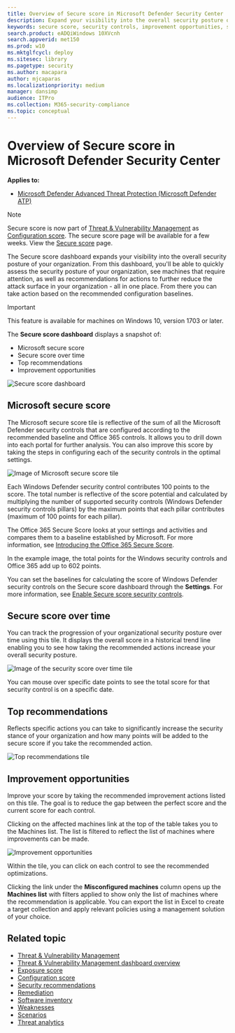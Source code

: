 ```yaml
---
title: Overview of Secure score in Microsoft Defender Security Center
description: Expand your visibility into the overall security posture of your organization
keywords: secure score, security controls, improvement opportunities, security score over time, score, posture, baseline
search.product: eADQiWindows 10XVcnh
search.appverid: met150
ms.prod: w10
ms.mktglfcycl: deploy
ms.sitesec: library
ms.pagetype: security
ms.author: macapara
author: mjcaparas
ms.localizationpriority: medium
manager: dansimp
audience: ITPro
ms.collection: M365-security-compliance 
ms.topic: conceptual
---
```


# Overview of Secure score in Microsoft Defender Security Center
**Applies to:**
- [Microsoft Defender Advanced Threat Protection (Microsoft Defender ATP)](https://go.microsoft.com/fwlink/p/?linkid=2069559)

>[!NOTE]    
>  Secure score is now part of [Threat & Vulnerability Management](next-gen-threat-and-vuln-mgt.md) as [Configuration score](configuration-score.md). The secure score page will be available for a few weeks. View the [Secure score](https://docs.microsoft.com/windows/security/threat-protection/microsoft-defender-atp/overview-secure-score) page.

The Secure score dashboard expands your visibility into the overall security posture of your organization. From this dashboard, you'll be able to quickly assess the security posture of your organization, see machines that require attention, as well as recommendations for actions to further reduce the attack surface in your organization - all in one place. From there you can take action based on the recommended configuration baselines.

>[!IMPORTANT]
> This feature is available for machines on Windows 10, version  1703 or later. 


The **Secure score dashboard** displays a snapshot of:
- Microsoft secure score
- Secure score over time
- Top recommendations
- Improvement opportunities


![Secure score dashboard](images/new-secure-score-dashboard.png)

## Microsoft secure score
The Microsoft secure score tile is reflective of the sum of all the Microsoft Defender security controls that are configured according to the recommended baseline and Office 365 controls. It allows you to drill down into each portal for further analysis. You can also improve this score by taking the steps in configuring each of the security controls in the optimal settings.

![Image of Microsoft secure score tile](images/mss.png)

Each Windows Defender security control contributes 100 points to the score. The total number is reflective of the score potential and calculated by multiplying the number of supported security controls (Windows Defender security controls pillars) by the maximum points that each pillar contributes (maximum of 100 points for each pillar). 

The Office 365 Secure Score looks at your settings and activities and compares them to a baseline established by Microsoft. For more information, see [Introducing the Office 365 Secure Score](https://support.office.com/en-us/article/introducing-the-office-365-secure-score-c9e7160f-2c34-4bd0-a548-5ddcc862eaef#howtoaccess).

In the example image, the total points for the Windows security controls and Office 365 add up to 602 points. 

You can set the baselines for calculating the score of Windows Defender security controls on the Secure score dashboard through the **Settings**. For more information, see [Enable Secure score security controls](enable-secure-score.md).

## Secure score over time
You can track the progression of your organizational security posture over time using this tile. It displays the overall score in a historical trend line enabling you to see how taking the recommended actions increase your overall security posture.

![Image of the security score over time tile](images/new-ssot.png)

You can mouse over specific date points to see the total score for that security control is on a specific date.


## Top recommendations
Reflects specific actions you can take to significantly increase the security stance of your organization and how many points will be added to the secure score if you take the recommended action.

![Top recommendations tile](images/top-recommendations.png)

## Improvement opportunities 
Improve your score by taking the recommended improvement actions listed on this tile. The goal is to reduce the gap between the perfect score and the current score for each control.

Clicking on the affected machines link at the top of the table takes you to the Machines list. The list is filtered to reflect the list of machines where improvements can be made. 



![Improvement opportunities](images/io.png)


Within the tile, you can click on each control to see the recommended optimizations.

Clicking the link under the **Misconfigured machines** column opens up the **Machines list** with filters applied to show only the list of machines where the recommendation is applicable. You can export the list in Excel to create a target collection and apply relevant policies using a management solution of your choice.

## Related topic   
- [Threat & Vulnerability Management](next-gen-threat-and-vuln-mgt.md)
- [Threat & Vulnerability Management dashboard overview](tvm-dashboard-insights.md)
- [Exposure score](tvm-exposure-score.md)
- [Configuration score](configuration-score.md)    
- [Security recommendations](tvm-security-recommendation.md)
- [Remediation](tvm-remediation.md)
- [Software inventory](tvm-software-inventory.md)
- [Weaknesses](tvm-weaknesses.md)
- [Scenarios](threat-and-vuln-mgt-scenarios.md)
- [Threat analytics](threat-analytics.md)

